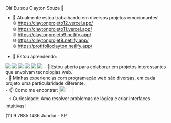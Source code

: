 Olá!Eu sou Clayton Souza 👋

- 🔭 Atualmente estou trabalhando em diversos projetos emocionantes!
<br> 🌐 https://claytonprojeto12.vercel.app/
<br> 🌐 https://claytonprojeto11.vercel.app/
<br> 🌐 https://claytonprojeto9.netlify.app/
<br> 🌐 https://claytonprojet8.netlify.app/
<br> 🌐 https://protifolioclayton.netlify.app/
  

- 🌱 Estou aprendendo:
 <img src= "https://img.shields.io/badge/HTML-239120?style=for-the-badge&logo=html5&logoColor=white">
 <img src= "https://img.shields.io/badge/CSS3-1572B6?style=for-the-badge&logo=css3&logoColor=white">
 <img src= "https://img.shields.io/badge/JavaScript-F7DF1E?style=for-the-badge&logo=javascript&logoColor=black">
 <img src= "https://img.shields.io/badge/React-20232A?style=for-the-badge&logo=react&logoColor=61DAFB">
 <img src= "https://img.shields.io/badge/TypeScript-007ACC?style=for-the-badge&logo=typescript&logoColor=white">
 <img src= "https://img.shields.io/badge/Python-14354C?style=for-the-badge&logo=python&logoColor=white">
- 👯 Estou aberto para colaborar em projetos interessantes que envolvam tecnologias web.
<br>- 💬 Minhas experiencias com programação web são diversas, em cada projeto uma particularidade diferente. 
<br>- 📫 Como me encontrar: <a href="[your link](https://www.linkedin.com/in/clayton-dev)" target="blank"><img align="center" src="https://cdn.jsdelivr.net/npm/simple-icons@3.0.1/icons/linkedin.svg" alt="" height="30" width="40" /></a>
<br>- ⚡ Curiosidade: Amo resolver problemas de lógica e criar interfaces intuitivas!

(11) 9 7885 1436
Jundiaí - SP

